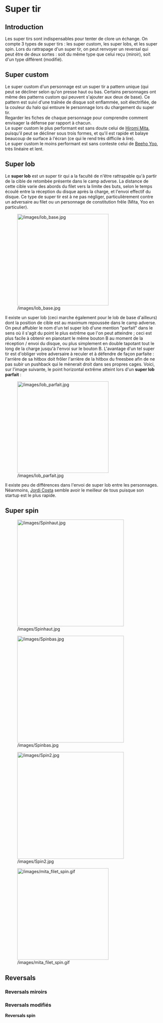 # Super tir

## Introduction

Les super tirs sont indispensables pour tenter de clore un échange. On
compte 3 types de super tirs : les super custom, les super lobs, et les
super spin. Lors du rattrapage d'un super tir, on peut renvoyer un
reversal qui peut être de deux sortes : soit du même type que celui reçu
(miroir), soit d'un type différent (modifié).

## Super custom

Le super custom d'un personnage est un super tir a pattern unique (qui
peut se décliner selon qu'on presse haut ou bas. Certains personnages
ont même des patterns custom qui peuvent s'ajouter aux deux de base). Ce
pattern est suivi d'une traînée de disque soit enflammée, soit
électrifiée, de la couleur du halo qui entoure le personnage lors du
chargement du super tir.  
Regarder les fiches de chaque personnage pour comprendre comment
envisager la défense par rapport à chacun.  
Le super custom le plus performant est sans doute celui de [Hiromi
Mita](Hiromi_Mita "wikilink"), puisqu'il peut se décliner sous trois
formes, et qu'il est rapide et balaye beaucoup de surface à l'écran (ce
qui le rend très difficile à lire).  
Le super custom le moins performant est sans conteste celui de [Beeho
Yoo](Beeho_Yoo "wikilink"), très linéaire et lent.

## Super lob

Le **super lob** est un super tir qui a la faculté de n'être rattrapable
qu'à partir de la cible de retombée présente dans le camp adverse. La
distance de cette cible varie des abords du filet vers la limite des
buts, selon le temps écoulé entre la réception du disque après la
charge, et l'envoi effectif du disque. Ce type de super tir est à ne pas
négliger, particulièrement contre un adversaire au filet ou un
personnage de constitution frêle (Mita, Yoo en particulier).

<figure>
<img src="/images/lob_base.jpg" title="/images/lob_base.jpg" width="300"
alt="/images/lob_base.jpg" />
<figcaption aria-hidden="true">/images/lob_base.jpg</figcaption>
</figure>

Il existe un super lob (ceci marche également pour le lob de base
d'ailleurs) dont la position de cible est au maximum repoussée dans le
camp adverse. On peut affubler le nom d'un tel super lob d'une mention
"parfait" dans le sens où il s'agit du point le plus extrême que l'on
peut atteindre ; ceci est plus facile à obtenir en pianotant le même
bouton B au moment de la réception / envoi du disque, ou plus simplement
en double tapotant tout le long de la charge jusqu'à l'envoi sur le
bouton B. L'avantage d'un tel super tir est d'obliger votre adversaire à
reculer et à défendre de façon parfaite : l'arrière de sa hitbox doit
frôler l'arrière de la hitbox du freesbee afin de ne pas subir un
pushback qui le mènerait droit dans ses propres cages. Voici, sur
l'image suivante, le point horizontal extrême atteint lors d'un **super
lob parfait** :

<figure>
<img src="/images/lob_parfait.jpg" title="/images/lob_parfait.jpg"
width="300" alt="/images/lob_parfait.jpg" />
<figcaption aria-hidden="true">/images/lob_parfait.jpg</figcaption>
</figure>

Il existe peu de différences dans l'envoi de super lob entre les
personnages. Néanmoins, [Jordi Costa](Jordi_Costa "wikilink") semble
avoir le meilleur de tous puisque son startup est le plus rapide.

## Super spin

<figure>
<img src="/images/Spinhaut.jpg" title="/images/Spinhaut.jpg" width="350"
alt="/images/Spinhaut.jpg" />
<figcaption aria-hidden="true">/images/Spinhaut.jpg</figcaption>
</figure>

<figure>
<img src="/images/Spinbas.jpg" title="/images/Spinbas.jpg" width="350"
alt="/images/Spinbas.jpg" />
<figcaption aria-hidden="true">/images/Spinbas.jpg</figcaption>
</figure>

<figure>
<img src="/images/Spin2.jpg" title="/images/Spin2.jpg" width="350"
alt="/images/Spin2.jpg" />
<figcaption aria-hidden="true">/images/Spin2.jpg</figcaption>
</figure>

<figure>
<img src="/images/mita_filet_spin.gif"
title="/images/mita_filet_spin.gif" width="300"
alt="/images/mita_filet_spin.gif" />
<figcaption aria-hidden="true">/images/mita_filet_spin.gif</figcaption>
</figure>

## Reversals

### Reversals miroirs

### Reversals modifiés

**Reversals spin**
